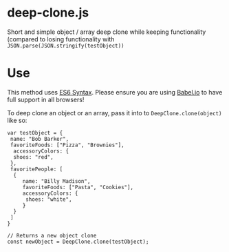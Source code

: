 # deep-clone.js
Short and simple object / array deep clone while keeping functionality (compared to losing functionality with ```JSON.parse(JSON.stringify(testObject))```

# Use
This method uses [ES6 Syntax](http://es6-features.org/#Constants). Please ensure you are using [Babel.io](https://babeljs.io) to have full support in all browsers!

To deep clone an object or an array, pass it into to ```DeepClone.clone(object)``` like so:

```
var testObject = {
 name: "Bob Barker",
 favoriteFoods: ["Pizza", "Brownies"],
  accessoryColors: {
  shoes: "red",
 },
 favoritePeople: [
  {
	 name: "Billy Madison",
	 favoriteFoods: ["Pasta", "Cookies"],
	 accessoryColors: {
	  shoes: "white",
	 }
  }
 ]
}

// Returns a new object clone
const newObject = DeepClone.clone(testObject);

```
